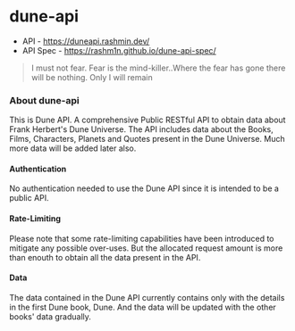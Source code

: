 # dune-api
* API - https://duneapi.rashmin.dev/
* API Spec - https://rashm1n.github.io/dune-api-spec/
> I must not fear. Fear is the mind-killer..Where the fear has gone there will be nothing. Only I will remain

### About dune-api
This is Dune API. A comprehensive Public RESTful API to obtain data about Frank Herbert's Dune Universe. The API includes data about the Books, Films,
Characters, Planets and Quotes present in the Dune Universe. Much more data will be added later also. 

#### Authentication
No authentication needed to use the Dune API since it is intended to be a public API.

#### Rate-Limiting
Please note that some rate-limiting capabilities have been introduced to mitigate any possible over-uses. But the allocated request amount is more than
enouth to obtain all the data present in the API.

#### Data
The data contained in the Dune API currently contains only with the details in the first Dune book, Dune. And the data will be updated with the other books'
data gradually.
